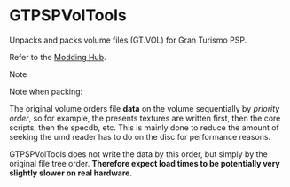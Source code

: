# GTPSPVolTools

Unpacks and packs volume files (GT.VOL) for Gran Turismo PSP.

Refer to the [Modding Hub](https://nenkai.github.io/gt-modding-hub/psp/getting_started/).

> [!NOTE]
> Note when packing:
> 
> The original volume orders file **data** on the volume sequentially by *priority order*, so for example, the presents textures are written first, then the core scripts, then the specdb, etc. This is mainly done to reduce the amount of seeking the umd reader has to do on the disc for performance reasons.
> 
> GTPSPVolTools does not write the data by this order, but simply by the original file tree order. **Therefore expect load times to be potentially very slightly slower on real hardware.**
